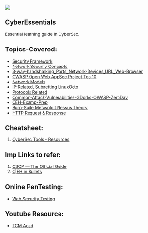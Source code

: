 ![](https://img.shields.io/badge/Cyber-Essentials-yellow)

## CyberEssentials
Essential learning guide in CyberSec.

## Topics-Covered:
- [Security Framework](https://github.com/IOxCyber/CyberEssentials/tree/06fc9cbbb9153e9e92f1aeaf9291a57ef769be39/Basic-GRC-Concepts/Security_Frameworks)
- [Network Security Concepts](https://github.com/IOxCyber/CyberEssentials/tree/06fc9cbbb9153e9e92f1aeaf9291a57ef769be39/Network-Security)
- [3-way-handsharking_Ports_Network-Devices_URL_Web-Browser](https://github.com/IOxCyber/CyberEssentials/tree/2874abf95537d140947afc42895ae35e8048be24/Network_101/Network-Concepts_101)
- [OWASP Open Web AppSec Project Top 10](https://github.com/IOxCyber/CyberEssentials/blob/f4236a989f6b38fd01b83ad959258ffee85f01e8/Security-Insights/Common%20Knowledge/OWASP-top10theory.md)
- [Network Models](https://github.com/IOxCyber/CyberEssentials/tree/06fc9cbbb9153e9e92f1aeaf9291a57ef769be39/Network_101/Logical-Network-Models)
- [IP-Related, Subnetting](https://github.com/IOxCyber/CyberEssentials/tree/06fc9cbbb9153e9e92f1aeaf9291a57ef769be39/Network_101/IP-and-Subnetting-related)
  [LinuxOcto](https://github.com/IOxCyber/Linux-octo/blob/891906ecf3bb0899e3d25eccba4934de7037663a/RH124/Describe-Networking-Concepts11.md#chapter-11-describe-networking-concepts)
- [Protocols Related](https://github.com/IOxCyber/CyberEssentials/tree/06fc9cbbb9153e9e92f1aeaf9291a57ef769be39/Network_101/Protocols-Related)
- [Common-Attack-Vulnerabilities-GDorks-OWASP-ZeroDay](https://github.com/IOxCyber/CyberEssentials/tree/c2aeae8445e1818c8d13e33d6c17071cf9125cc2/Security-Insights/Common%20Knowledge)
- [CEH-Examp-Prep](https://github.com/IOxCyber/CyberEssentials/tree/c2aeae8445e1818c8d13e33d6c17071cf9125cc2/Security-Insights/CEH-Exam-Prep)
- [Burp-Suite Metasploit Nessus Theory](https://github.com/IOxCyber/CyberEssentials/tree/c2aeae8445e1818c8d13e33d6c17071cf9125cc2/Security-Tools)
- [HTTP Request & Response](https://github.com/IOxCyber/CyberEssentials/blob/d20fe0b4cc589f2548511e83a07112ecfa89a05e/Network_101/Protocols-Related/HTTP-in-Depth.md)


## Cheatsheet:
1. [CyberSec Tools - Resources](https://github.com/The-Art-of-Hacking/h4cker/tree/master/cheat_sheets)

## Imp Links to refer:
1. [OSCP — The Official Guide](https://n3nu.medium.com/oscp-the-official-guide-c461f5e025bb)
2. [C|EH in Bullets](https://github.com/undergroundwires/CEH-in-bullet-points)

## Online PenTesting:
- [Web Security Testing](https://portswigger.net/)

## Youtube Resource:
- [TCM Acad](https://www.youtube.com/watch?v=fNzpcB7ODxQ&list=PLLKT__MCUeixqHJ1TRqrHsEd6_EdEvo47)
